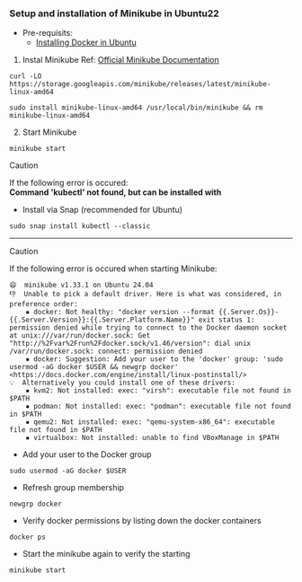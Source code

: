 ### Setup and installation of Minikube in Ubuntu22

- Pre-requisits:
    - [Installing Docker in Ubuntu](https://github.com/pasindu-sandaruwan/my-cheatsheets/blob/main/Docker/1-installing-docker-in-ubuntu.md)
 
1. Instal Minikube
Ref: [Official Minikube Documentation](https://minikube.sigs.k8s.io/)

```
curl -LO https://storage.googleapis.com/minikube/releases/latest/minikube-linux-amd64
```
```
sudo install minikube-linux-amd64 /usr/local/bin/minikube && rm minikube-linux-amd64
```

2. Start Minikube
```
minikube start
```

> [!CAUTION]
> If the following error is occured: \
> **Command 'kubectl' not found, but can be installed with**

- Install via Snap (recommended for Ubuntu)
```
sudo snap install kubectl --classic
```

---
> [!CAUTION]
> If the following error is occured when starting Minikube: 
```ubuntu@ip-172-31-27-141:~$ minikube start
😄  minikube v1.33.1 on Ubuntu 24.04
👎  Unable to pick a default driver. Here is what was considered, in preference order:
    ▪ docker: Not healthy: "docker version --format {{.Server.Os}}-{{.Server.Version}}:{{.Server.Platform.Name}}" exit status 1: permission denied while trying to connect to the Docker daemon socket at unix:///var/run/docker.sock: Get "http://%2Fvar%2Frun%2Fdocker.sock/v1.46/version": dial unix /var/run/docker.sock: connect: permission denied
    ▪ docker: Suggestion: Add your user to the 'docker' group: 'sudo usermod -aG docker $USER && newgrp docker' <https://docs.docker.com/engine/install/linux-postinstall/>
💡  Alternatively you could install one of these drivers:
    ▪ kvm2: Not installed: exec: "virsh": executable file not found in $PATH
    ▪ podman: Not installed: exec: "podman": executable file not found in $PATH
    ▪ qemu2: Not installed: exec: "qemu-system-x86_64": executable file not found in $PATH
    ▪ virtualbox: Not installed: unable to find VBoxManage in $PATH
```

- Add your user to the Docker group
```
sudo usermod -aG docker $USER
```

- Refresh group membership
```
newgrp docker
```

- Verify docker permissions by listing down the docker containers
```
docker ps
```

- Start the minikube again to verify the starting
```
minikube start
```
